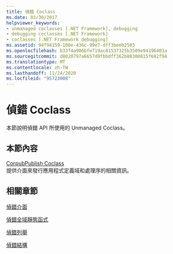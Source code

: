 ```yaml
---
title: 偵錯 Coclass
ms.date: 03/30/2017
helpviewer_keywords:
- unmanaged coclasses [.NET Framework], debugging
- debugging coclasses [.NET Framework]
- coclasses [.NET Framework debugging]
ms.assetid: 94f94159-108e-436c-99e7-dff3beeb2503
ms.openlocfilehash: b33f4a906bfe719ac81537325b3509e94196403a
ms.sourcegitcommit: d8020797a6657d0fbbdff362b80300815f682f94
ms.translationtype: MT
ms.contentlocale: zh-TW
ms.lasthandoff: 11/24/2020
ms.locfileid: "95723008"
---
```

# <a name="debugging-coclasses"></a>偵錯 Coclass

本節說明偵錯 API 所使用的 Unmanaged Coclass。  
  
## <a name="in-this-section"></a>本節內容  

 [CorpubPublish Coclass](corpubpublish-coclass.md)  
 提供介面來發行應用程式定義域和處理序的相關資訊。  
  
## <a name="related-sections"></a>相關章節  

 [偵錯介面](debugging-interfaces.md)  
  
 [偵錯全域靜態函式](debugging-global-static-functions.md)  
  
 [偵錯列舉](debugging-enumerations.md)  
  
 [偵錯結構](debugging-structures.md)
